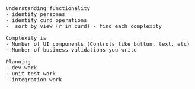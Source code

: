 <pre>

Understanding functionality
- identify personas
- identify curd operations
-  sort by view (r in curd) - find each complexity

Complexity is
- Number of UI components (Controls like button, text, etc)
- Number of business validations you write

Planning
- dev work
- unit test work
- integration work


</pre>
